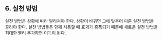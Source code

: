 
## 6. 실천 방법

실천 방법은 상황에 따라 달라져야 한다. 
상황이 바뀌면 그에 맞추어 다른 실천 방법을 골라야 한다. 
실천 방법들은 함께 사용할 때 효과가 증폭되기 때문에 새로운 실천 방법을 최대한 빨리 추가하면 이득이 된다. 
